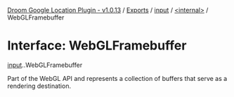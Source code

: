 [Droom Google Location Plugin - v1.0.13](../README.md) / [Exports](../modules.md) / [input](../modules/input.md) / [<internal\>](../modules/input._internal_.md) / WebGLFramebuffer

# Interface: WebGLFramebuffer

[input](../modules/input.md).[<internal>](../modules/input._internal_.md).WebGLFramebuffer

Part of the WebGL API and represents a collection of buffers that serve as a rendering destination.
